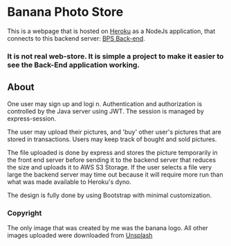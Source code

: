 # Banana Photo Store

This is a webpage that is hosted on [Heroku](https://bps-frontend.herokuapp.com/) as a NodeJs application, that connects to this backend server: [BPS Back-end](https://github.com/mksiq/bsp-back).

### It is not real web-store. It is simple a project to make it easier to see the Back-End application working.

## About
One user may sign up and logi n. Authentication and authorization is controlled by the Java server using JWT. The session is managed by express-session.

The user may upload their pictures, and 'buy' other user's pictures that are stored in transactions. Users may keep track of bought and sold pictures.

The file uploaded is done by express and stores the picture temporarily in the front end server before sending it to the backend server that reduces the size and uploads it to AWS S3 Storage. If the user selects a file very large the backend server may time out because it will require more run than what was made available to Heroku's dyno.

The design is fully done by using Bootstrap with minimal customization.

### Copyright
The only image that was created by me was the banana logo. All other images uploaded were downloaded from [Unsplash](https://unsplash.com/)